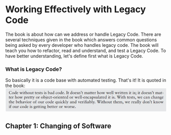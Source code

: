 # Working Effectively with Legacy Code
The book is about how can we address or handle Legacy Code. There are several techniques given in the book which answers common questions being asked by every developer who handles legacy code. The book will teach you how to refactor, read and understand, and test a Legacy Code. To have better understanding, let's define first what is Legacy Code. 

### What is Legacy Code?
So basically it is a code base with automated testing. That's it! It is quoted in the book:
<img src="images/code_without_test_quote.jpg" class="inline"/>

## Chapter 1: Changing of Software
